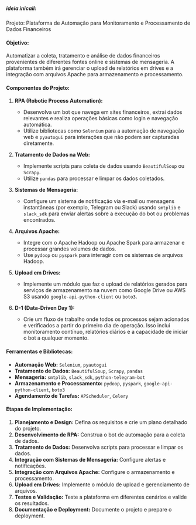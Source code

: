 ##### ideia inicail:

Projeto: Plataforma de Automação para Monitoramento e Processamento de Dados Financeiros

#### Objetivo:

Automatizar a coleta, tratamento e análise de dados financeiros provenientes de diferentes fontes online e sistemas de mensageria. A plataforma também irá gerenciar o upload de relatórios em drives e a integração com arquivos Apache para armazenamento e processamento.

#### Componentes do Projeto:

1. **RPA (Robotic Process Automation):**

   - Desenvolva um bot que navega em sites financeiros, extrai dados relevantes e realiza operações básicas como login e navegação automática.
   - Utilize bibliotecas como `Selenium` para a automação de navegação web e `pyautogui` para interações que não podem ser capturadas diretamente.
2. **Tratamento de Dados na Web:**

   - Implemente scripts para coleta de dados usando `BeautifulSoup` ou `Scrapy`.
   - Utilize `pandas` para processar e limpar os dados coletados.
3. **Sistemas de Mensageria:**

   - Configure um sistema de notificação via e-mail ou mensagens instantâneas (por exemplo, Telegram ou Slack) usando `smtplib` e `slack_sdk` para enviar alertas sobre a execução do bot ou problemas encontrados.
4. **Arquivos Apache:**

   - Integre com o Apache Hadoop ou Apache Spark para armazenar e processar grandes volumes de dados.
   - Use `pydoop` ou `pyspark` para interagir com os sistemas de arquivos Hadoop.
5. **Upload em Drives:**

   - Implemente um módulo que faz o upload de relatórios gerados para serviços de armazenamento na nuvem como Google Drive ou AWS S3 usando `google-api-python-client` ou `boto3`.
6. **D-1 (Data-Driven Day 1):**

   - Crie um fluxo de trabalho onde todos os processos sejam acionados e verificados a partir do primeiro dia de operação. Isso inclui monitoramento contínuo, relatórios diários e a capacidade de iniciar o bot a qualquer momento.

#### Ferramentas e Bibliotecas:

- **Automação Web:** `Selenium`, `pyautogui`
- **Tratamento de Dados:** `BeautifulSoup`, `Scrapy`, `pandas`
- **Mensageria:** `smtplib`, `slack_sdk`, `python-telegram-bot`
- **Armazenamento e Processamento:** `pydoop`, `pyspark`, `google-api-python-client`, `boto3`
- **Agendamento de Tarefas:** `APScheduler`, `Celery`

#### Etapas de Implementação:

1. **Planejamento e Design:** Defina os requisitos e crie um plano detalhado do projeto.
2. **Desenvolvimento de RPA:** Construa o bot de automação para a coleta de dados.
3. **Tratamento de Dados:** Desenvolva scripts para processar e limpar os dados.
4. **Integração com Sistemas de Mensageria:** Configure alertas e notificações.
5. **Integração com Arquivos Apache:** Configure o armazenamento e processamento.
6. **Upload em Drives:** Implemente o módulo de upload e gerenciamento de arquivos.
7. **Testes e Validação:** Teste a plataforma em diferentes cenários e valide os resultados.
8. **Documentação e Deployment:** Documente o projeto e prepare o deployment.
